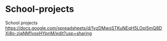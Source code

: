# School-projects
School projects <br>
https://docs.google.com/spreadsheets/d/1yzDMwsSTKuNEqH5LOpi5mQ8DXi8o-zjaNM1voxHYpnM/edit?usp=sharing
